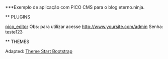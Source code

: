 
***Exemplo de aplicação com PICO CMS para o blog eterno.ninja.

** PLUGINS

[pico_editor](https://github.com/gilbitron/Pico-Editor-Plugin)
Obs: para utilizar acesse http://www.yoursite.com/admin
Senha: teste123

** THEMES

Adapted: [Theme Start Bootstrap](http://startbootstrap.com/template-overviews/clean-blog/)



